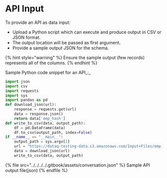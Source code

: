 # API Input

To provide an API as data input:

* Upload a Python script which can execute and produce output in CSV or JSON format.
* The output location will be passed as first argumen&#x74;**.**
* Provide a sample output JSON for the schema.

{% hint style="warning" %}
Ensure the sample output (few records) represents all of the columns.
{% endhint %}

Sample Python code snippet for an API\_:\_

```python
import json
import csv
import requests
import sys
import pandas as pd
def download_json(url):
    response = requests.get(url)
    data = response.json()
    return data['emp_hash']
def write_to_csv(data, output_path):
    df = pd.DataFrame(data)
    df.to_csv(output_path, index=False)
if __name__ == "__main__":
    output_path = sys.argv[1]
    url = "https://dataq-testing-data.s3.amazonaws.com/Input+Files/emp_hash.json"
    data = download_json(url)
    write_to_csv(data, output_path)
```

{% file src="../../../../.gitbook/assets/conversation.json" %}
Sample API output file(json)
{% endfile %}
